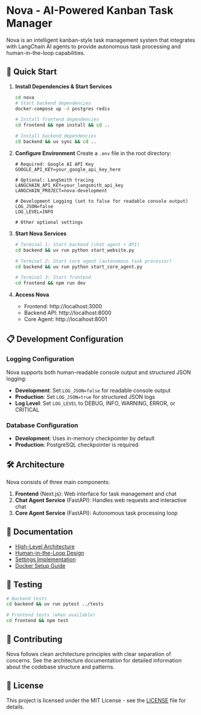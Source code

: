 # Nova - AI-Powered Kanban Task Manager

Nova is an intelligent kanban-style task management system that integrates with LangChain AI agents to provide autonomous task processing and human-in-the-loop capabilities.

## 🚀 Quick Start

1. **Install Dependencies & Start Services**
   ```bash
   cd nova
   # Start backend dependencies
   docker-compose up -d postgres redis
   
   # Install frontend dependencies
   cd frontend && npm install && cd ..
   
   # Install backend dependencies  
   cd backend && uv sync && cd ..
   ```

2. **Configure Environment**
   Create a `.env` file in the root directory:
   ```env
   # Required: Google AI API Key
   GOOGLE_API_KEY=your_google_api_key_here
   
   # Optional: LangSmith tracing
   LANGCHAIN_API_KEY=your_langsmith_api_key
   LANGCHAIN_PROJECT=nova-development
   
   # Development Logging (set to false for readable console output)
   LOG_JSON=false
   LOG_LEVEL=INFO
   
   # Other optional settings
   ```

3. **Start Nova Services**
   ```bash
   # Terminal 1: Start backend (chat agent + API)
   cd backend && uv run python start_website.py
   
   # Terminal 2: Start core agent (autonomous task processor)
   cd backend && uv run python start_core_agent.py
   
   # Terminal 3: Start frontend
   cd frontend && npm run dev
   ```

4. **Access Nova**
   - Frontend: http://localhost:3000
   - Backend API: http://localhost:8000
   - Core Agent: http://localhost:8001

## 📋 Development Configuration

### Logging Configuration
Nova supports both human-readable console output and structured JSON logging:

- **Development**: Set `LOG_JSON=false` for readable console output
- **Production**: Set `LOG_JSON=true` for structured JSON logs
- **Log Level**: Set `LOG_LEVEL` to DEBUG, INFO, WARNING, ERROR, or CRITICAL

### Database Configuration
- **Development**: Uses in-memory checkpointer by default
- **Production**: PostgreSQL checkpointer is required

## 🛠️ Architecture

Nova consists of three main components:

1. **Frontend** (Next.js): Web interface for task management and chat
2. **Chat Agent Service** (FastAPI): Handles web requests and interactive chat
3. **Core Agent Service** (FastAPI): Autonomous task processing loop

## 📖 Documentation

- [High-Level Architecture](docs/high-level-outline.md)
- [Human-in-the-Loop Design](docs/human-in-the-loop-architecture.md)
- [Settings Implementation](docs/settings_realization_work_packages.md)
- [Docker Setup Guide](docs/docker-setup.md)

## 🧪 Testing

```bash
# Backend tests
cd backend && uv run pytest ../tests

# Frontend tests (when available)
cd frontend && npm test
```

## 🤝 Contributing

Nova follows clean architecture principles with clear separation of concerns. See the architecture documentation for detailed information about the codebase structure and patterns.

## 📄 License

This project is licensed under the MIT License - see the [LICENSE](LICENSE) file for details.